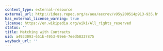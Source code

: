```yaml
---
content_type: external-resource
external_url: http://ideas.repec.org/a/aea/aecrev/v95y2005i4p913-935.html
has_external_license_warning: true
license: https://en.wikipedia.org/wiki/All_rights_reserved
status: ''
title: Matching with Contracts
uid: a4933093-651b-4953-99e6-7eed58337875
wayback_url: ''
---
```

